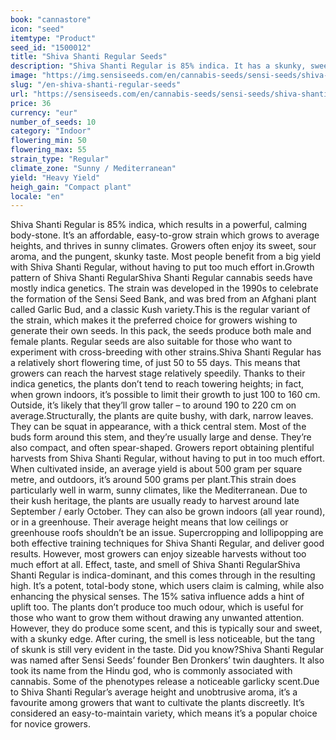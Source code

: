 ```yaml
---
book: "cannastore"
icon: "seed"
itemtype: "Product"
seed_id: "1500012"
title: "Shiva Shanti Regular Seeds"
description: "Shiva Shanti Regular is 85% indica. It has a skunky, sweet / sour aroma, and produces good yields (around 500g). The high is calming, happy and potent."
image: "https://img.sensiseeds.com/en/cannabis-seeds/sensi-seeds/shiva-shanti-image.png"
slug: "/en-shiva-shanti-regular-seeds"
url: "https://sensiseeds.com/en/cannabis-seeds/sensi-seeds/shiva-shanti?a_aid=cannastore"
price: 36
currency: "eur"
number_of_seeds: 10
category: "Indoor"
flowering_min: 50
flowering_max: 55
strain_type: "Regular"
climate_zone: "Sunny / Mediterranean"
yield: "Heavy Yield"
heigh_gain: "Compact plant"
locale: "en"
---
```

Shiva Shanti Regular is 85% indica, which results in a powerful, calming body-stone. It’s an affordable, easy-to-grow strain which grows to average heights, and thrives in sunny climates. Growers often enjoy its sweet, sour aroma, and the pungent, skunky taste. Most people benefit from a big yield with Shiva Shanti Regular, without having to put too much effort in.Growth pattern of Shiva Shanti RegularShiva Shanti Regular cannabis seeds have mostly indica genetics. The strain was developed in the 1990s to celebrate the formation of the Sensi Seed Bank, and was bred from an Afghani plant called Garlic Bud, and a classic Kush variety.This is the regular variant of the strain, which makes it the preferred choice for growers wishing to generate their own seeds. In this pack, the seeds produce both male and female plants. Regular seeds are also suitable for those who want to experiment with cross-breeding with other strains.Shiva Shanti Regular has a relatively short flowering time, of just 50 to 55 days. This means that growers can reach the harvest stage relatively speedily. Thanks to their indica genetics, the plants don’t tend to reach towering heights; in fact, when grown indoors, it’s possible to limit their growth to just 100 to 160 cm. Outside, it’s likely that they’ll grow taller – to around 190 to 220 cm on average.Structurally, the plants are quite bushy, with dark, narrow leaves. They can be squat in appearance, with a thick central stem. Most of the buds form around this stem, and they’re usually large and dense. They’re also compact, and often spear-shaped. Growers report obtaining plentiful harvests from Shiva Shanti Regular, without having to put in too much effort. When cultivated inside, an average yield is about 500 gram per square metre, and outdoors, it’s around 500 grams per plant.This strain does particularly well in warm, sunny climates, like the Mediterranean. Due to their kush heritage, the plants are usually ready to harvest around late September / early October. They can also be grown indoors (all year round), or in a greenhouse. Their average height means that low ceilings or greenhouse roofs shouldn’t be an issue. Supercropping and lollipopping are both effective training techniques for Shiva Shanti Regular, and deliver good results. However, most growers can enjoy sizeable harvests without too much effort at all. Effect, taste, and smell of Shiva Shanti RegularShiva Shanti Regular is indica-dominant, and this comes through in the resulting high. It’s a potent, total-body stone, which users claim is calming, while also enhancing the physical senses. The 15% sativa influence adds a hint of uplift too. The plants don’t produce too much odour, which is useful for those who want to grow them without drawing any unwanted attention. However, they do produce some scent, and this is typically sour and sweet, with a skunky edge. After curing, the smell is less noticeable, but the tang of skunk is still very evident in the taste. Did you know?Shiva Shanti Regular was named after Sensi Seeds’ founder Ben Dronkers’ twin daughters. It also took its name from the Hindu god, who is commonly associated with cannabis. Some of the phenotypes release a noticeable garlicky scent.Due to Shiva Shanti Regular’s average height and unobtrusive aroma, it’s a favourite among growers that want to cultivate the plants discreetly. It’s considered an easy-to-maintain variety, which means it’s a popular choice for novice growers.
